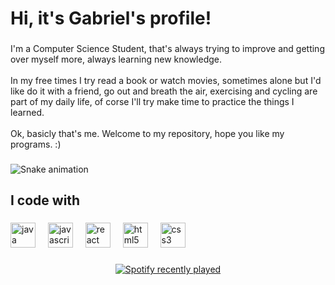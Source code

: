 <h1 align="left">Hi, it's Gabriel's profile!</h1>

###

<p align="left">I'm a Computer Science Student, that's always trying to improve and getting over myself more, always learning new knowledge.<br><br>In my free times I try read a book or watch movies, sometimes alone but I'd like do it with a friend, go out and breath the air, exercising and cycling are part of my daily life, of corse I'll try make time to practice the things I learned.<br><br>Ok, basicly that's me. Welcome to my  repository, hope you like my programs. :)</p>

###

<img src="https://raw.githubusercontent.com/devcallado/devcallado/output/snake.svg" alt="Snake animation" />

###

<h2 align="left">I code with</h2>

###

<div align="left">
  <img src="https://cdn.jsdelivr.net/gh/devicons/devicon/icons/java/java-original.svg" height="40" alt="java logo"  />
  <img width="12" />
  <img src="https://cdn.jsdelivr.net/gh/devicons/devicon/icons/javascript/javascript-original.svg" height="40" alt="javascript logo"  />
  <img width="12" />
  <img src="https://cdn.jsdelivr.net/gh/devicons/devicon/icons/react/react-original.svg" height="40" alt="react logo"  />
  <img width="12" />
  <img src="https://cdn.jsdelivr.net/gh/devicons/devicon/icons/html5/html5-original.svg" height="40" alt="html5 logo"  />
  <img width="12" />
  <img src="https://cdn.jsdelivr.net/gh/devicons/devicon/icons/css3/css3-original.svg" height="40" alt="css3 logo"  />
</div>

###

<div align="center">
  <a href="https://open.spotify.com/user/gabrielcallado020">
    <img src="https://spotify-recently-played-readme.vercel.app/api?user=gabrielcallado020&count=1&unique=true" alt="Spotify recently played"  />
  </a>
</div>

###
